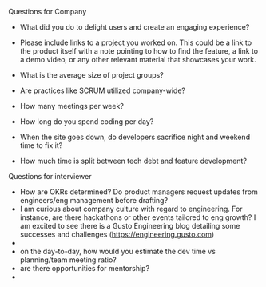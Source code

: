 Questions for Company



-  What did you do to delight users and create an engaging experience?
- Please include links to a project you worked on. This could be a link to the product itself with a note pointing to how to find the feature, a link to a demo video, or any other relevant material that showcases your work.



- What is the average size of project groups?
- Are practices like SCRUM utilized company-wide?
- How many meetings per week?
- How long do you spend coding per day?
- When the site goes down, do developers sacrifice night and weekend time to fix it?


- How much time is split between tech debt and feature development?

Questions for interviewer

- How are OKRs determined? Do product managers request updates from engineers/eng management before drafting?
- I am curious about company culture with regard to engineering. For instance, are there hackathons or other events tailored to eng growth? I am excited to see there is a Gusto Engineering blog detailing some successes and challenges (https://engineering.gusto.com)
-
- on the day-to-day, how would you estimate the dev time vs planning/team meeting ratio?
- are there opportunities for mentorship?
-
